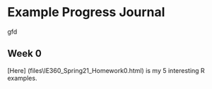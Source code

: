 # Example Progress Journal
gfd
## Week 0 

[Here] (files\IE360_Spring21_Homework0.html) is my 5 interesting R examples.